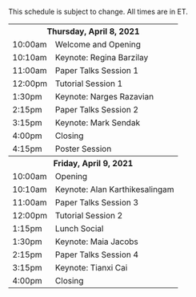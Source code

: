 <p class="text-center">This schedule is subject to change. All times are in ET.</p>

<table class="schedule-table table table-bordered">
  <tbody>
    <tr>
      <th colspan="3" class="table-primary" scope="row">Thursday, April 8, 2021</th>
    </tr>
    <tr>
      <td class="table-secondary time">10:00am</td>
      <td class="text-left">Welcome and Opening</td>
    </tr>
    <tr>
      <td class="table-secondary time">10:10am</td>
      <td class="text-left">Keynote: Regina Barzilay</td>
    </tr>
    <tr>
      <td class="table-secondary time">11:00am</td>
      <td class="text-left">Paper Talks Session 1 </td>
    </tr>
    <tr>
      <td class="table-secondary time">12:00pm</td>
      <td class="text-left">Tutorial Session 1</td>
    </tr>
    <tr>
      <td class="table-secondary time">1:30pm</td>
      <td class="text-left">Keynote: Narges Razavian</td>
    </tr>
    <tr>
      <td class="table-secondary time">2:15pm</td>
      <td class="text-left">Paper Talks Session 2</td>
    </tr>
    <tr>
      <td class="table-secondary time">3:15pm</td>
      <td class="text-left">Keynote: Mark Sendak</td>
    </tr>
    <tr>
      <td class="table-secondary time">4:00pm</td>
      <td class="text-left">Closing</td>
    </tr>
    <tr>
      <td class="table-secondary time">4:15pm</td>
      <td class="text-left">Poster Session</td>
    </tr>
  </tbody>
  <tbody>
    <tr>
      <th colspan="3" class="table-primary" scope="row">Friday, April 9, 2021</th>
    </tr>
    <tr>
      <td class="table-secondary time">10:00am</td>
      <td class="text-left">Opening</td>
    </tr>
    <tr>
      <td class="table-secondary time">10:10am</td>
      <td class="text-left">Keynote: Alan Karthikesalingam</td>
    </tr>
    <tr>
      <td class="table-secondary time">11:00am</td>
      <td class="text-left">Paper Talks Session 3</td>
    </tr>
    <tr>
      <td class="table-secondary time">12:00pm</td>
      <td class="text-left">Tutorial Session 2</td>
    </tr>
    <tr>
      <td class="table-secondary time">1:15pm</td>
      <td class="text-left">Lunch Social</td>
    </tr>
    <tr>
      <td class="table-secondary time">1:30pm</td>
      <td class="text-left">Keynote: Maia Jacobs</td>
    </tr>
    <tr>
    <tr>
      <td class="table-secondary time">2:15pm</td>
      <td class="text-left">Paper Talks Session 4</td>
    </tr>
    <tr>
      <td class="table-secondary time">3:15pm</td>
      <td class="text-left">Keynote: Tianxi Cai</td>
    </tr>
    <tr>
      <td class="table-secondary time">4:00pm</td>
      <td class="text-left">Closing</td>
    </tr>
  </tbody>
</table>
